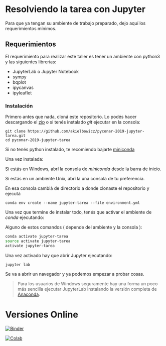 # Resolviendo la tarea con Jupyter



Para que ya tengan su ambiente de trabajo preparado, dejo aquí los requerimientos mínimos.


## Requerimientos

El requerimiento para realizar este taller es tener un ambiente con python3 y las siguientes librerías:

 - JupyterLab o Jupyter Notebook
 - sympy
 - bqplot
 - ipycanvas
 - ipyleaflet

### Instalación

Primero antes que nada, cloná este repositorio. Lo podés hacer descargando el [zip](https://github.com/akielbowicz/pyconar-2019-jupyter-tarea/archive/master.zip) o si tenés instalado _git_ ejecutar en la consola:

```
git clone https://github.com/akielbowicz/pyconar-2019-jupyter-tarea.git
cd pyconar-2019-jupyter-tarea
```

Si no tenés python instalado, te recomiendo bajarte [miniconda](https://conda.io/miniconda.html)

Una vez instalada:

Si estás en Windows, abrí la consola de *miniconda* desde la barra de inicio.

Si estás en un ambiente Unix, abrí la una consola de tu preferencia.
 
En esa consola cambiá de directorio a donde clonaste el repositorio y ejecutá
 
```
conda env create --name jupyter-tarea --file environment.yml
```

Una vez que termine de instalar todo, tenés que activar el ambiente de *conda* ejecutando:

Alguno de estos comandos ( depende del ambiente y la consola ):

```bash
conda activate jupyter-tarea
source activate jupyter-tarea
activate jupyter-tarea
```

Una vez activado hay que abrir Jupyter ejecutando:

`jupyter lab`

Se va a abrir un navegador y ya podemos empezar a probar cosas.


> Para los usuarios de Windows seguramente hay una forma un poco más sencilla ejecutar JupyterLab
> instalando la versión completa de [Anaconda](https://conda.io/docs/user-guide/install/windows.html).


# Versiones Online

[![Binder](https://mybinder.org/badge_logo.svg)](https://mybinder.org/v2/gh/akielbowicz/pyconar-2019-jupyter-tarea.git)

[![Colab](https://colab.research.google.com/assets/colab-badge.svg)](https://colab.research.google.com/github/akielbowicz/pyconar-2019-jupyter-tarea/blob/master/notebooks/Indice.ipynb)